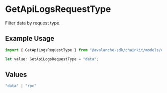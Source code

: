 # GetApiLogsRequestType

Filter data by request type.

## Example Usage

```typescript
import { GetApiLogsRequestType } from "@avalanche-sdk/chainkit/models/operations";

let value: GetApiLogsRequestType = "data";
```

## Values

```typescript
"data" | "rpc"
```